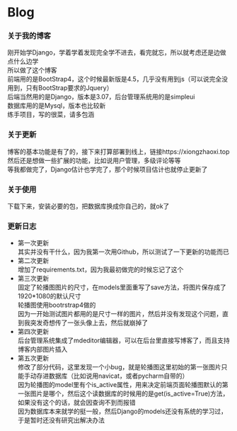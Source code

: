 # Blog
### 关于我的博客
刚开始学Django，学着学着发现完全学不进去，看完就忘，所以就考虑还是边做点什么边学  
所以做了这个博客  
前端用的是BootStrap4，这个时候最新版是4.5，几乎没有用到js（可以说完全没用到，只有BootStrap要求的Jquery）  
后端当然用的是Django，版本是3.07，后台管理系统用的是simpleui  
数据库用的是Mysql，版本也比较新  
练手项目，写的很菜，请多包涵

### 关于更新
博客的基本功能是有了的，接下来打算部署到线上，链接https://xiongzhaoxi.top  
然后还是想做一些扩展的功能，比如说用户管理，多级评论等等  
等我都做完了，Django估计也学完了，那个时候项目估计也就停止更新了  

### 关于使用
下载下来，安装必要的包，把数据库换成你自己的，就ok了  

### 更新日志
* 第一次更新  
        其实并没有干什么，因为我第一次用Github，所以测试了一下更新的功能而已  
* 第二次更新  
        增加了requirements.txt，因为我最初做完的时候忘记了这个  
* 第三次更新  
        固定了轮播图图片的尺寸，在models里面重写了save方法，将图片保存成了1920*1080的默认尺寸  
        轮播图使用bootrstrap4做的  
        因为一开始测试图片都用的是尺寸一样的图片，然后并没有发现这个问题，直到我突发奇想传了一张头像上去，然后就崩掉了  
* 第四次更新  
        后台管理系统集成了mdeditor编辑器，可以在后台里直接写博客了，而且支持博客内部图片插入  
* 第五次更新  
        修改了部分代码，这里发现一个小bug，就是轮播图这里初始的第一张图片只能手动存进数据库（比如说用navicat，或者pycharm自带的）  
        因为轮播图的model里有个is_active属性，用来决定前端页面轮播图默认的第一张图片是哪个，然后这个读数据库的时候用的是get(is_active=True)方法，如果没有这个的话，就会因查询不到而报错  
        因为数据库本来就学的挺一般，然后Django的models还没有系统的学习过，于是暂时还没有研究出解决办法  
